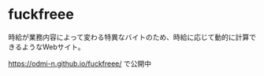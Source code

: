 # fuckfreee
時給が業務内容によって変わる特異なバイトのため、時給に応じて動的に計算できるようなWebサイト。

https://odmi-n.github.io/fuckfreee/ で公開中
